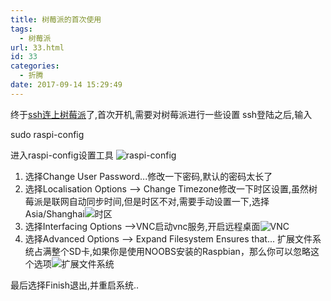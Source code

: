 ```yaml
---
title: 树莓派的首次使用
tags:
  - 树莓派
url: 33.html
id: 33
categories:
  - 折腾
date: 2017-09-14 15:29:49
---
```


终于[ssh连上树莓派](https://sowevo.com/%e6%a0%91%e8%8e%93%e6%b4%be%e8%a3%85%e7%b3%bb%e7%bb%9f.html)了,首次开机,需要对树莓派进行一些设置 ssh登陆之后,输入

sudo raspi-config

进入raspi-config设置工具 ![raspi-config](https://i.loli.net/2017/09/14/59ba27934b756.png)

1.  选择Change User Password...修改一下密码,默认的密码太长了
2.  选择Localisation Options --> Change Timezone修改一下时区设置,虽然树莓派是联网自动同步时间,但是时区不对,需要手动设置一下,选择Asia/Shanghai![时区](https://i.loli.net/2017/09/14/59ba29b80f93f.png)
3.  选择Interfacing Options -->VNC启动vnc服务,开启远程桌面![VNC](https://i.loli.net/2017/09/14/59ba2db359497.png)
4.  选择Advanced Options --> Expand Filesystem Ensures that... 扩展文件系统占满整个SD卡,如果你是使用NOOBS安装的Raspbian，那么你可以忽略这个选项![扩展文件系统](https://i.loli.net/2017/09/14/59ba2fa602911.png)

最后选择Finish退出,并重启系统..